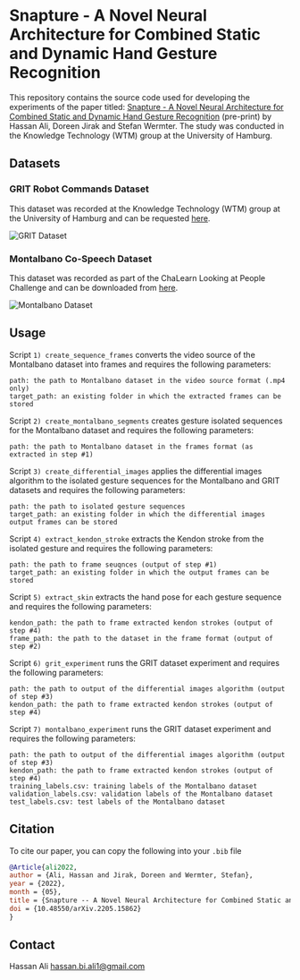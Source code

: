 
# Snapture - A Novel Neural Architecture for Combined Static and Dynamic Hand Gesture Recognition
This repository contains the source code used for developing the experiments of the paper titled: 
[Snapture - A Novel Neural Architecture for Combined Static and Dynamic Hand Gesture Recognition](https://arxiv.org/abs/2205.15862) (pre-print) by Hassan Ali, Doreen Jirak and Stefan Wermter. The study was conducted in the Knowledge Technology (WTM) group at the University of Hamburg.


## Datasets
### GRIT Robot Commands Dataset
This dataset was recorded at the Knowledge Technology (WTM) group at the University of Hamburg and can be requested [here](https://www.inf.uni-hamburg.de/en/inst/ab/wtm/research/corpora.html).

![GRIT Dataset](/assets/grit_dataset)

### Montalbano Co-Speech Dataset
This dataset was recorded as part of the ChaLearn Looking at People Challenge and can be downloaded from [here](https://chalearnlap.cvc.uab.cat/dataset/12/description/).

![Montalbano Dataset](/assets/grit_dataset)

## Usage
Script `1) create_sequence_frames` converts the video source of the Montalbano dataset into frames and requires the following parameters:
```Parameters
path: the path to Montalbano dataset in the video source format (.mp4 only)
target_path: an existing folder in which the extracted frames can be stored
```
Script `2) create_montalbano_segments` creates gesture isolated sequences for the Montalbano dataset and requires the following parameters:
```Parameters
path: the path to Montalbano dataset in the frames format (as extracted in step #1)
```

Script `3) create_differential_images` applies the differential images algorithm to the isolated gesture sequences for the Montalbano and GRIT datasets and requires the following parameters:
```Parameters
path: the path to isolated gesture sequences
target_path: an existing folder in which the differential images output frames can be stored
```

Script `4) extract_kendon_stroke` extracts the Kendon stroke from the isolated gesture and requires the following parameters:
```Parameters
path: the path to frame seuqnces (output of step #1)
target_path: an existing folder in which the output frames can be stored
```

Script `5) extract_skin` extracts the hand pose for each gesture sequence and requires the following parameters:
```Parameters
kendon_path: the path to frame extracted kendon strokes (output of step #4)
frame_path: the path to the dataset in the frame format (output of step #2)
```

Script `6) grit_experiment` runs the GRIT dataset experiment and requires the following parameters:
```Parameters
path: the path to output of the differential images algorithm (output of step #3)
kendon_path: the path to frame extracted kendon strokes (output of step #4)
```

Script `7) montalbano_experiment` runs the GRIT dataset experiment and requires the following parameters:
```Parameters
path: the path to output of the differential images algorithm (output of step #3)
kendon_path: the path to frame extracted kendon strokes (output of step #4)
training_labels.csv: training labels of the Montalbano dataset
validation_labels.csv: validation labels of the Montalbano dataset
test_labels.csv: test labels of the Montalbano dataset
```

## Citation
To cite our paper, you can copy the following into your `.bib` file
```BibTeX
@Article{ali2022,
author = {Ali, Hassan and Jirak, Doreen and Wermter, Stefan},
year = {2022},
month = {05},
title = {Snapture -- A Novel Neural Architecture for Combined Static and Dynamic Hand Gesture Recognition},
doi = {10.48550/arXiv.2205.15862}
}
```

## Contact
Hassan Ali hassan.bi.ali1@gmail.com

